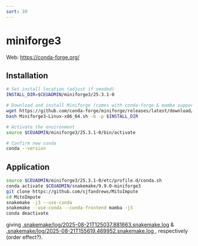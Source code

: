 ```yaml
---
sort: 39
---
```


# miniforge3

Web: <https://conda-forge.org/>

## Installation

```bash
# Set install location (adjust if needed)
INSTALL_DIR=$CEUADMIN/miniforge3/25.3.1-0

# Download and install Miniforge (comes with conda-forge & mamba support)
wget https://github.com/conda-forge/miniforge/releases/latest/download/Miniforge3-Linux-x86_64.sh
bash Miniforge3-Linux-x86_64.sh -b -p $INSTALL_DIR

# Activate the environment
source $CEUADMIN/miniforge3/25.3.1-0/bin/activate

# Confirm new conda
conda --version
```

## Application

```bash
source $CEUADMIN/miniforge3/25.3.1-0/etc/profile.d/conda.sh
conda activate $CEUADMIN/snakemake/9.9.0-miniforge3
git clone https://github.com/sjfandrews/MitoImpute
cd MitoImpute
snakemake -j3 --use-conda
snakemake --use-conda --conda-frontend mamba -j3
conda deactivate
```

giving [.snakemake/log/2025-08-21T125037.881663.snakemake.log](../Python/files/2025-08-21T125037.881663.snakemake.log) & [.snakemake/log/2025-08-21T155619.469952.snakemake.log
](../Python/files/2025-08-21T155619.469952.snakemake.log), respectively (order effect?).
